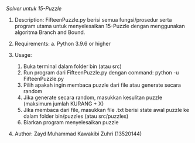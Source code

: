 *Solver untuk 15-Puzzle*

1. Description:
    FifteenPuzzle.py berisi semua fungsi/prosedur serta program utama untuk menyelesaikan 15-Puzzle dengan menggunakan algoritma Branch and Bound.

2. Requirements:
    a. Python 3.9.6 or higher

3. Usage:
    1. Buka terminal dalam folder bin (atau src)
    2. Run program dari FifteenPuzzle.py dengan command: python -u FifteenPuzzle.py
    3. Pilih apakah ingin membaca puzzle dari file atau generate secara random
    4. Jika generate secara random, masukkan kesulitan puzzle (maksimum jumlah KURANG + X)
    5. Jika membaca dari file, masukkan file .txt berisi state awal puzzle ke dalam folder bin/puzzles (atau src/puzzles)
    6. Biarkan program menyelesaikan puzzle

4. Author:
Zayd Muhammad Kawakibi Zuhri (13520144)

